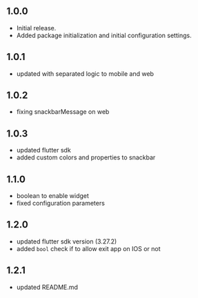 ## 1.0.0

* Initial release.
* Added package initialization and initial configuration settings.

## 1.0.1

* updated with separated logic to mobile and web

## 1.0.2

* fixing snackbarMessage on web

## 1.0.3

* updated flutter sdk
* added custom colors and properties to snackbar

## 1.1.0

* boolean to enable widget
* fixed configuration parameters

## 1.2.0

* updated flutter sdk version (3.27.2)
* added `bool` check if to allow exit app on IOS or not

## 1.2.1

* updated README.md
